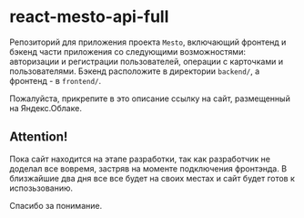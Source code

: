 # react-mesto-api-full

Репозиторий для приложения проекта `Mesto`, включающий фронтенд и бэкенд части приложения со следующими возможностями: авторизации и регистрации пользователей, операции с карточками и пользователями. Бэкенд расположите в директории `backend/`, а фронтенд - в `frontend/`.

Пожалуйста, прикрепите в это описание ссылку на сайт, размещенный на Яндекс.Облаке.

## Attention!

Пока сайт находится на этапе разработки, так как разработчик не доделал все вовремя, застряв на моменте подключения фронтэнда.
В близжайшие два дня все все будет на своих местах и сайт будет готов к испозьзованию.

Спасибо за понимание.
